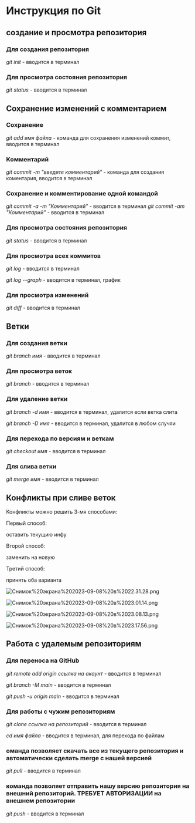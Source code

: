 # Инструкция по Git

## создание и просмотра репозитория 

### Для создания репозитория

*git init* - вводится в терминал

### Для просмотра состояния репозитория  

*git status* - вводится в терминал

## Сохранение изменений с комментарием 

### Сохранение

*git add имя файла* - команда для сохранения изменений коммит, вводится в терминал  

### Комментарий 

*git commit -m "введите комментарий"* - команда для создания коментария, вводится в терминал

### Сохранение и комментирование одной командой 

*git commit -a -m "Комментарий"* - вводится в терминал
*git commit -am "Комментарий"* - вводится в терминал

### Для просмотра состояния репозитория  

*git status* - вводится в терминал

### Для просмотра всех коммитов

*git log* - вводится в терминал

*git log --graph* - вводится в терминал, график

### Для просмотра изменений 

*git diff* - вводится в терминал

## Ветки 

### Для создания ветки 

*git branch имя* - вводится в терминал

### Для просмотра веток 

*git branch* - вводится в терминал

### Для удаление ветки 

*git branch -d имя* - вводится в терминал, удалится если ветка слита 

*git branch -D имя* - вводится в терминал, удалится в любом случяи

### Для перехода по версиям и веткам

*git checkout имя* - вводится в терминал

### Для слива ветки 

*git merge имя* - вводится в терминал

## Конфликты при сливе веток  

Конфликты можно решить 3-мя способами:

Первый способ:

оставить текущию инфу

Второй способ:

заменить на новую 

Третий способ:

принять оба варианта

![Снимок%20экрана%202023-09-08%20в%2022.31.28.png](./Снимок%20экрана%202023-09-08%20в%2022.31.28.png)

![Снимок%20экрана%202023-09-08%20в%2023.01.14.png](./Снимок%20экрана%202023-09-08%20в%2023.01.14.png)

![Снимок%20экрана%202023-09-08%20в%2023.08.13.png](./Снимок%20экрана%202023-09-08%20в%2023.08.13.png)

![Снимок%20экрана%202023-09-08%20в%2023.17.56.png](./Снимок%20экрана%202023-09-08%20в%2023.17.56.png)

## Работа с удалемым репозиториям

### Для переноса на GitHub

*git remote add origin ссылка на акаунт* - вводится в терминал

*git branch -M main* - вводится в терминал

*git push -u origin main* - вводится в терминал

### Для работы с чужим репозиториям 

*git clone ссылка на репозиторий* - вводится в терминал

*cd имя файла* - вводится в терминал, для перехода по файлам 

### оманда позволяет скачать все из текущего репозитория и автоматически сделать merge с нашей версией

*git pull* - вводится в терминал

### команда позволяет отправить нашу версию репозитория на внешний репозиторий. ТРЕБУЕТ АВТОРИЗАЦИИ на внешнем репозитории

*git push* - вводится в терминал
